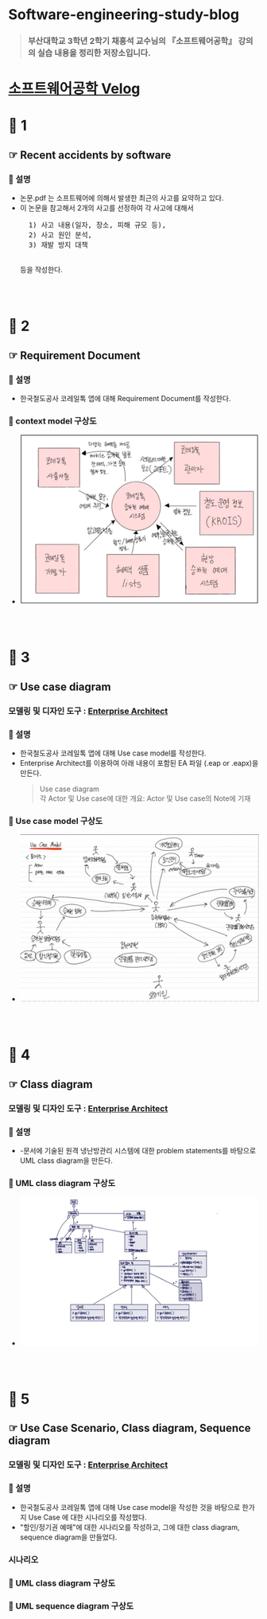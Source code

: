 # Software-engineering-study-blog
> ### 부산대학교 3학년 2학기 채흥석 교수님의 『소프트웨어공학』 강의의 실습 내용을 정리한 저장소입니다.
# [소프트웨어공학 Velog](https://velog.io/@diduya/series/%EC%86%8C%ED%94%84%ED%8A%B8%EC%9B%A8%EC%96%B4-%EA%B3%B5%ED%95%99)
# 📁 1 
## ☞ Recent accidents by software
### 📌 설명
- 논문.pdf 는 소프트웨어에 의해서 발생한 최근의 사고를 요약하고 있다. 
- 이 논문을 참고해서 2개의 사고를 선정하여 각 사고에 대해서 
    <pre>
    1) 사고 내용(일자, 장소, 피해 규모 등), 
    2) 사고 원인 분석, 
    3) 재발 방지 대책 
    </pre>
    등을 작성한다.

<br><br>
# 📁 2 
## ☞ Requirement Document
### 📌 설명
- 한국철도공사 코레일톡 앱에 대해 Requirement Document를 작성한다.

### 🎨 context model 구상도
- <img src="2/구상도.jpg" >
<br><br>

# 📁 3 
## ☞ Use case diagram 
### 모델링 및 디자인 도구 : [Enterprise Architect](https://sparxsystems.com/)
### 📌 설명
- 한국철도공사 코레일톡 앱에 대해 Use case model를 작성한다.
- Enterprise Architect를 이용하여 아래 내용이 포함된 EA 파일 (.eap or .eapx)을 만든다.
    >  Use case diagram <br>
    > 각 Actor 및 Use case에 대한 개요: Actor 및 Use case의 Note에 기재
### 🎨 Use case model 구상도
- <img src="3/구상도.png" >

<br><br>
# 📁 4 
## ☞ Class diagram
### 모델링 및 디자인 도구 : [Enterprise Architect](https://sparxsystems.com/)
### 📌 설명
- -문서에 기술된 원격 냉난방관리 시스템에 대한 problem statements를 바탕으로 UML class diagram을 만든다.

### 🎨 UML class diagram 구상도
- <img src="4/구상도.jpg" >

<br><br>

# 📁 5
## ☞ Use Case Scenario, Class diagram, Sequence diagram
### 모델링 및 디자인 도구 : [Enterprise Architect](https://sparxsystems.com/)
### 📌 설명
-  한국철도공사 코레일톡 앱에 대해 Use case model을 작성한 것을 바탕으로 한가지 Use Case 에 대한 시나리오를 작성했다.
-  "할인/정기권 예매"에 대한 시나리오를 작성하고, 그에 대한 class diagram, sequence diagram을 만들었다.

### 시나리오

### 🎨 UML class diagram 구상도

### 🎨 UML sequence diagram 구상도

